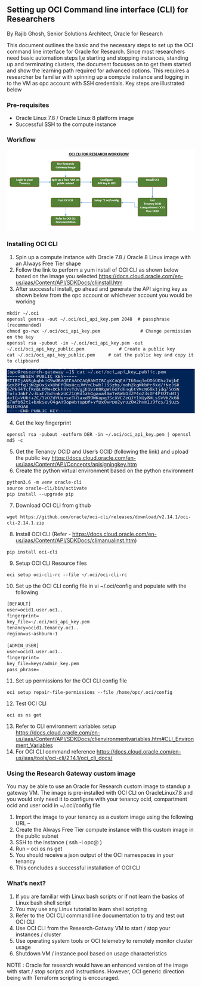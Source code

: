 ## Setting up OCI Command line interface (CLI) for Researchers

By Rajib Ghosh, Senior Solutions Architect, Oracle for Research

This document outlines the basic and the necessary steps to set up the OCI command line interface for Oracle for Research. Since most researchers need basic automation steps I,e starting and stopping instances, standing up and terminating clusters, the document focusses on to get them started and show the learning path required for advanced options. This requires a researcher be familiar with spinning up a compute instance and logging in to the VM as opc account with SSH credentials. Key steps are illustrated below

### Pre-requisites
* Oracle Linux 7.8 / Oracle Linux 8 platform image
* Successful SSH to the compute instance

### Workflow
![](images/OCICLI-2.PNG)

### Installing OCI CLI
1.	Spin up a compute instance with Oracle 7.8 / Oracle 8 Linux image with an Always Free Tier shape
2.	Follow the link to perform a yum install of OCI CLI as shown below based on the image you selected
https://docs.cloud.oracle.com/en-us/iaas/Content/API/SDKDocs/cliinstall.htm 
3.	After successful install, go ahead and generate the API signing key as shown below from the opc account or whichever account you would be working
<pre><code>mkdir ~/.oci
openssl genrsa -out ~/.oci/oci_api_key.pem 2048  # passphrase (recommended) 
chmod go-rwx ~/.oci/oci_api_key.pem               # Change permission on the key
openssl rsa -pubout -in ~/.oci/oci_api_key.pem -out ~/.oci/oci_api_key_public.pem             # Create a public key
cat ~/.oci/oci_api_key_public.pem     # cat the public key and copy it to clipboard 
</code></pre>
![](images/OCICLI-1.png)

4.	Get the key fingerprint 
<pre><code>openssl rsa -pubout -outform DER -in ~/.oci/oci_api_key.pem | openssl md5 -c</code></pre>
5.	Get the Tenancy OCID and User’s OCID (following the link) and upload the public key
https://docs.cloud.oracle.com/en-us/iaas/Content/API/Concepts/apisigningkey.htm 
6.	Create the python virtual environment based on the python environment
<pre><code>python3.6 -m venv oracle-cli
source oracle-cli/bin/activate
pip install --upgrade pip</code></pre>
7.	Download OCI CLI from github
<pre><code>wget https://github.com/oracle/oci-cli/releases/download/v2.14.1/oci-cli-2.14.1.zip</code></pre>
8.	Install OCI CLI 
(Refer - https://docs.cloud.oracle.com/en-us/iaas/Content/API/SDKDocs/climanualinst.htm)
<pre><code>pip install oci-cli</code></pre>
9.	Setup OCI CLI Resource files 
<pre><code>oci setup oci-cli-rc --file ~/.oci/oci-cli-rc</code></pre>
10.	Set up the OCI CLI config file in vi ~/.oci/config and populate with the following 
<pre><code>[DEFAULT]
user=ocid1.user.oc1..<unique_ID>
fingerprint=<your_fingerprint>
key_file=~/.oci/oci_api_key.pem
tenancy=ocid1.tenancy.oc1..<unique_ID>
region=us-ashburn-1

[ADMIN_USER]
user=ocid1.user.oc1..<unique_ID>
fingerprint=<your_fingerprint>
key_file=keys/admin_key.pem
pass_phrase=<your_passphrase></code></pre> 
11.	Set up permissions for the OCI CLI config file 
<pre><code>oci setup repair-file-permissions --file /home/opc/.oci/config</code></pre>
12.	Test OCI CLI 
<pre><code>oci os ns get</code></pre>
13.	Refer to CLI environment variables setup 
https://docs.cloud.oracle.com/en-us/iaas/Content/API/SDKDocs/clienvironmentvariables.htm#CLI_Environment_Variables
14.	For OCI CLI command reference 
https://docs.cloud.oracle.com/en-us/iaas/tools/oci-cli/2.14.1/oci_cli_docs/ 

### Using the Research Gateway custom image

You may be able to use an Oracle for Research custom image to standup a gateway VM. The image is pre-installed with OCI CLI on OracleLinux7.8 and you would only need it to configure with your tenancy ocid, compartment ocid and user ocid in ~/.oci/config file 

1.	Import the image to your tenancy as a custom image using the following URL – 
2.	Create the Always Free Tier compute instance with this custom image in the public subnet
3.	SSH to the instance ( ssh -i <pvt key> opc@<public IP> )
4.	Run – oci os ns get 
5.	You should receive a json output of the OCI namespaces in your tenancy
6.	This concludes a successful installation of OCI CLI

### What’s next? 

1.	If you are familiar with Linux bash scripts or if not learn the basics of Linux bash shell script
2.	You may use any Linux tutorial to learn shell scripting
3.	Refer to the OCI CLI command line documentation to try and test out OCI CLI 
4.	Use OCI CLI from the Research-Gatway VM to start / stop your instances / cluster
5.	Use operating system tools or OCI telemetry to remotely monitor cluster usage
6.	Shutdown VM / instance pool based on usage characteristics

NOTE : Oracle for research would have an enhanced version of the image with start / stop scripts and instructions. However, OCI generic direction being with Terraform scripting is encouraged.
